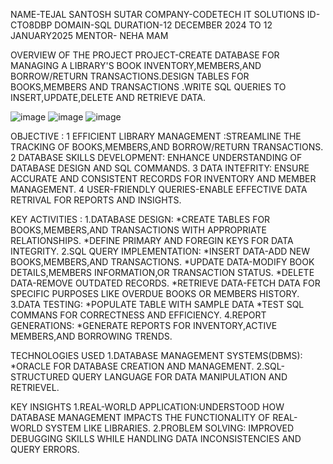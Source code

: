 NAME-TEJAL SANTOSH SUTAR
COMPANY-CODETECH IT SOLUTIONS
ID-CTO8DBP
DOMAIN-SQL
DURATION-12 DECEMBER 2024 TO 12 JANUARY2025
MENTOR- NEHA MAM

OVERVIEW OF THE PROJECT
   PROJECT-CREATE DATABASE FOR MANAGING A LIBRARY'S BOOK INVENTORY,MEMBERS,AND BORROW/RETURN TRANSACTIONS.DESIGN TABLES FOR BOOKS,MEMBERS AND TRANSACTIONS .WRITE SQL QUERIES TO INSERT,UPDATE,DELETE AND RETRIEVE DATA.
  
![image](https://github.com/user-attachments/assets/ce91cc91-7bc2-4b0f-aea4-08a646bc27f2)
![image](https://github.com/user-attachments/assets/6300b1b0-cff9-4aca-8770-20e34b61030a)
![image](https://github.com/user-attachments/assets/5d71125f-6afb-47f0-8d25-f85d7ab8025c)


OBJECTIVE :
   1 EFFICIENT LIBRARY MANAGEMENT :STREAMLINE THE TRACKING OF BOOKS,MEMBERS,AND BORROW/RETURN TRANSACTIONS.
   2 DATABASE SKILLS DEVELOPMENT: ENHANCE UNDERSTANDING OF DATABASE DESIGN AND SQL COMMANDS.
   3 DATA INTEFRITY: ENSURE ACCURATE AND CONSISTENT RECORDS FOR INVENTORY AND MEMBER MANAGEMENT.
   4 USER-FRIENDLY QUERIES-ENABLE EFFECTIVE DATA RETRIVAL FOR REPORTS AND INSIGHTS.

KEY ACTIVITIES :
   1.DATABASE DESIGN:
       *CREATE TABLES FOR BOOKS,MEMBERS,AND TRANSACTIONS WITH APPROPRIATE RELATIONSHIPS.
       *DEFINE PRIMARY AND FOREGIN KEYS FOR DATA INTEGRITY.
   2.SQL QUERY IMPLEMENTATION:
       *INSERT DATA-ADD NEW BOOKS,MEMBERS,AND TRANSACTIONS.
       *UPDATE DATA-MODIFY BOOK DETAILS,MEMBERS INFORMATION,OR TRANSACTION STATUS.
       *DELETE DATA-REMOVE OUTDATED RECORDS.
       *RETRIEVE DATA-FETCH DATA FOR SPECIFIC PURPOSES LIKE OVERDUE BOOKS OR MEMBERS HISTORY.
   3.DATA TESTING:
       *POPULATE TABLE WITH SAMPLE DATA 
       *TEST SQL COMMANS FOR CORRECTNESS AND EFFICIENCY.
   4.REPORT GENERATIONS:
       *GENERATE REPORTS FOR INVENTORY,ACTIVE MEMBERS,AND BORROWING TRENDS.

TECHNOLOGIES USED
    1.DATABASE MANAGEMENT SYSTEMS(DBMS):
        *ORACLE FOR DATABASE CREATION AND MANAGEMENT.
    2.SQL- STRUCTURED QUERY LANGUAGE FOR DATA MANIPULATION AND RETRIEVEL.

KEY INSIGHTS
    1.REAL-WORLD APPLICATION:UNDERSTOOD HOW DATABASE MANAGEMENT IMPACTS THE FUNCTIONALITY OF REAL-WORLD SYSTEM LIKE LIBRARIES.
    2.PROBLEM SOLVING: IMPROVED DEBUGGING SKILLS WHILE HANDLING DATA INCONSISTENCIES AND QUERY ERRORS.
    


         
        
       
